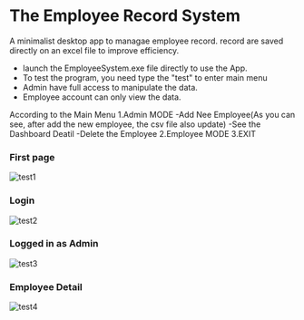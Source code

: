 # The Employee Record System
A minimalist desktop app to managae employee record. record are saved directly on an excel file to improve efficiency.
* launch the EmployeeSystem.exe file directly to use the App.
* To test the program, you need type the "test" to enter main menu
* Admin have full access to manipulate the data.
* Employee account can only view the data.

According to the Main Menu
1.Admin MODE
  -Add Nee Employee(As you can see, after add the new employee, the csv file also update)
  -See the Dashboard Deatil
  -Delete the Employee
2.Employee MODE
3.EXIT

### First page
![test1](https://user-images.githubusercontent.com/12774427/216270313-f6009cdb-766f-415b-90e5-2b30812db718.JPG)

### Login
![test2](https://user-images.githubusercontent.com/12774427/216270327-feab5759-314e-4a76-aa53-2210e4b86c63.JPG)

### Logged in as Admin
![test3](https://user-images.githubusercontent.com/12774427/216270349-cec92072-a538-4e94-97f1-e772fbd652e6.JPG)

### Employee Detail
![test4](https://user-images.githubusercontent.com/12774427/216270475-2e0bf5aa-66fc-4603-bb8d-916098ed85c9.JPG)
